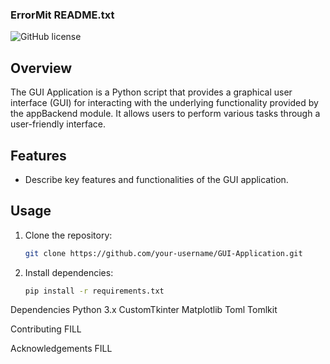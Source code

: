 ### ErrorMit README.txt

![GitHub license](https://img.shields.io/badge/license-MIT-blue.svg)

## Overview

The GUI Application is a Python script that provides a graphical user interface (GUI) for interacting with the underlying functionality provided by the appBackend module. It allows users to perform various tasks through a user-friendly interface.

## Features

- Describe key features and functionalities of the GUI application.

## Usage

1. Clone the repository:

   ```bash
   git clone https://github.com/your-username/GUI-Application.git
2. Install dependencies:

    ```bash
    pip install -r requirements.txt


Dependencies
Python 3.x
CustomTkinter
Matplotlib
Toml
Tomlkit

Contributing
FILL

Acknowledgements
FILL
